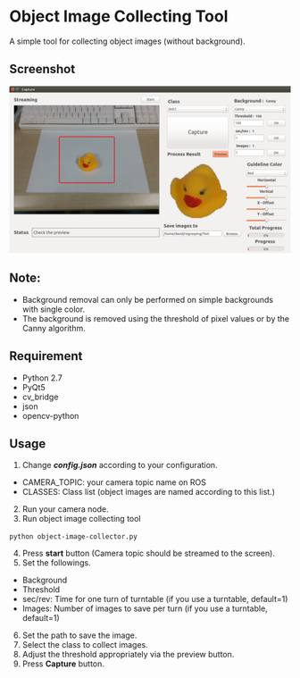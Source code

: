 # Object Image Collecting Tool
A simple tool for collecting object images (without background). 

## Screenshot
![UI](./screenshots/screenshot.png)

## Note:
* Background removal can only be performed on simple backgrounds with single color.
* The background is removed using the threshold of pixel values or by the Canny algorithm.

## Requirement
* Python 2.7
* PyQt5
* cv_bridge
* json
* opencv-python

## Usage
1. Change ***config.json*** according to your configuration.
* CAMERA_TOPIC: your camera topic name on ROS
* CLASSES: Class list (object images are named according to this list.)
2. Run your camera node.
3. Run object image collecting tool

``` python object-image-collector.py ```

4. Press **start** button (Camera topic should be streamed to the screen).
5. Set the followings.
* Background
* Threshold
* sec/rev: Time for one turn of turntable (if you use a turntable, default=1)
* Images: Number of images to save per turn (if you use a turntable, default=1)
6. Set the path to save the image.
7. Select the class to collect images.
8. Adjust the threshold appropriately via the preview button.
9. Press **Capture** button.
